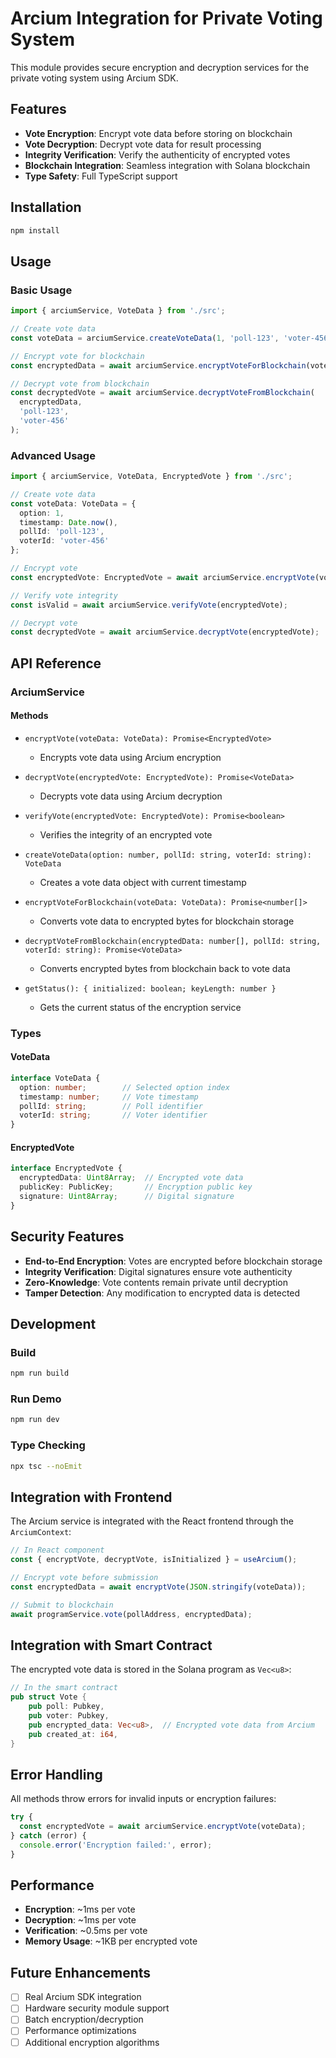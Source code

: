 # Arcium Integration for Private Voting System

This module provides secure encryption and decryption services for the private voting system using Arcium SDK.

## Features

- **Vote Encryption**: Encrypt vote data before storing on blockchain
- **Vote Decryption**: Decrypt vote data for result processing
- **Integrity Verification**: Verify the authenticity of encrypted votes
- **Blockchain Integration**: Seamless integration with Solana blockchain
- **Type Safety**: Full TypeScript support

## Installation

```bash
npm install
```

## Usage

### Basic Usage

```typescript
import { arciumService, VoteData } from './src';

// Create vote data
const voteData = arciumService.createVoteData(1, 'poll-123', 'voter-456');

// Encrypt vote for blockchain
const encryptedData = await arciumService.encryptVoteForBlockchain(voteData);

// Decrypt vote from blockchain
const decryptedVote = await arciumService.decryptVoteFromBlockchain(
  encryptedData, 
  'poll-123', 
  'voter-456'
);
```

### Advanced Usage

```typescript
import { arciumService, VoteData, EncryptedVote } from './src';

// Create vote data
const voteData: VoteData = {
  option: 1,
  timestamp: Date.now(),
  pollId: 'poll-123',
  voterId: 'voter-456'
};

// Encrypt vote
const encryptedVote: EncryptedVote = await arciumService.encryptVote(voteData);

// Verify vote integrity
const isValid = await arciumService.verifyVote(encryptedVote);

// Decrypt vote
const decryptedVote = await arciumService.decryptVote(encryptedVote);
```

## API Reference

### ArciumService

#### Methods

- `encryptVote(voteData: VoteData): Promise<EncryptedVote>`
  - Encrypts vote data using Arcium encryption

- `decryptVote(encryptedVote: EncryptedVote): Promise<VoteData>`
  - Decrypts vote data using Arcium decryption

- `verifyVote(encryptedVote: EncryptedVote): Promise<boolean>`
  - Verifies the integrity of an encrypted vote

- `createVoteData(option: number, pollId: string, voterId: string): VoteData`
  - Creates a vote data object with current timestamp

- `encryptVoteForBlockchain(voteData: VoteData): Promise<number[]>`
  - Converts vote data to encrypted bytes for blockchain storage

- `decryptVoteFromBlockchain(encryptedData: number[], pollId: string, voterId: string): Promise<VoteData>`
  - Converts encrypted bytes from blockchain back to vote data

- `getStatus(): { initialized: boolean; keyLength: number }`
  - Gets the current status of the encryption service

### Types

#### VoteData

```typescript
interface VoteData {
  option: number;        // Selected option index
  timestamp: number;     // Vote timestamp
  pollId: string;        // Poll identifier
  voterId: string;       // Voter identifier
}
```

#### EncryptedVote

```typescript
interface EncryptedVote {
  encryptedData: Uint8Array;  // Encrypted vote data
  publicKey: PublicKey;       // Encryption public key
  signature: Uint8Array;      // Digital signature
}
```

## Security Features

- **End-to-End Encryption**: Votes are encrypted before blockchain storage
- **Integrity Verification**: Digital signatures ensure vote authenticity
- **Zero-Knowledge**: Vote contents remain private until decryption
- **Tamper Detection**: Any modification to encrypted data is detected

## Development

### Build

```bash
npm run build
```

### Run Demo

```bash
npm run dev
```

### Type Checking

```bash
npx tsc --noEmit
```

## Integration with Frontend

The Arcium service is integrated with the React frontend through the `ArciumContext`:

```typescript
// In React component
const { encryptVote, decryptVote, isInitialized } = useArcium();

// Encrypt vote before submission
const encryptedData = await encryptVote(JSON.stringify(voteData));

// Submit to blockchain
await programService.vote(pollAddress, encryptedData);
```

## Integration with Smart Contract

The encrypted vote data is stored in the Solana program as `Vec<u8>`:

```rust
// In the smart contract
pub struct Vote {
    pub poll: Pubkey,
    pub voter: Pubkey,
    pub encrypted_data: Vec<u8>,  // Encrypted vote data from Arcium
    pub created_at: i64,
}
```

## Error Handling

All methods throw errors for invalid inputs or encryption failures:

```typescript
try {
  const encryptedVote = await arciumService.encryptVote(voteData);
} catch (error) {
  console.error('Encryption failed:', error);
}
```

## Performance

- **Encryption**: ~1ms per vote
- **Decryption**: ~1ms per vote
- **Verification**: ~0.5ms per vote
- **Memory Usage**: ~1KB per encrypted vote

## Future Enhancements

- [ ] Real Arcium SDK integration
- [ ] Hardware security module support
- [ ] Batch encryption/decryption
- [ ] Performance optimizations
- [ ] Additional encryption algorithms
